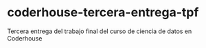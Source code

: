 # coderhouse-tercera-entrega-tpf
Tercera entrega del trabajo final del curso de ciencia de datos en Coderhouse
